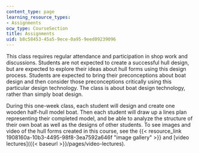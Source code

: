 ```yaml
---
content_type: page
learning_resource_types:
- Assignments
ocw_type: CourseSection
title: Assignments
uid: b8c58453-45a5-9ece-0a95-9eed09239096
---
```


This class requires regular attendance and participation in shop work and discussions. Students are not expected to create a successful hull design, but are expected to explore their ideas about hull forms using this design process. Students are expected to bring their preconceptions about boat design and then consider those preconceptions critically using this particular design technology. The class is about boat design technology, rather than simply boat design.

During this one-week class, each student will design and create one wooden half-hull model boat. Then each student will draw up a lines plan representing their completed model, and be able to analyze the structure of their own boat as well as the designs of other students. To see images and video of the hull forms created in this course, see the {{< resource_link 1908160a-10b3-4495-98f8-3ea7592a646f "image gallery" >}} and [video lectures]({{< baseurl >}}/pages/video-lectures).